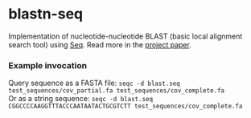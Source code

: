 # blastn-seq

Implementation of nucleotide-nucleotide BLAST (basic local alignment search tool) using [Seq](https://seq-lang.org/). Read more in the [project paper](blastn-seq.pdf).

### Example invocation
Query sequence as a FASTA file: ```seqc -d blast.seq test_sequences/cov_partial.fa test_sequences/cov_complete.fa``` <br/>
Or as a string sequence: ```seqc -d blast.seq CGGCCCCAAGGTTTACCCAATAATACTGCGTCTT test_sequences/cov_complete.fa```
